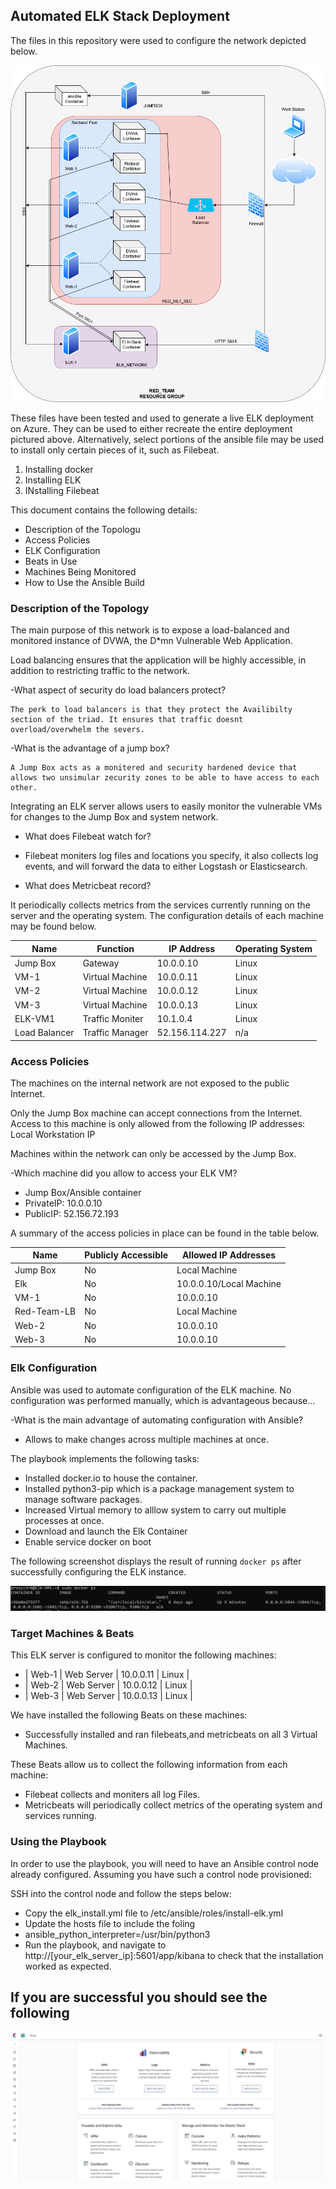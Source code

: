 ## Automated ELK Stack Deployment

The files in this repository were used to configure the network depicted below.

![NetworkDiagram](https://github.com/PROXYZ3R0/Cybersecurity/blob/master/ELK_Stack/Resources/Network%20Diagram.jpg)

These files have been tested and used to generate a live ELK deployment on Azure. They can be used to either recreate the entire deployment pictured above. 
Alternatively, select portions of the ansible file may be used to install only certain pieces of it, such as Filebeat.

  1. Installing docker
  2. Installing ELK
  3. INstalling Filebeat

This document contains the following details:

- Description of the Topologu
- Access Policies
- ELK Configuration
- Beats in Use
- Machines Being Monitored
- How to Use the Ansible Build


### Description of the Topology

The main purpose of this network is to expose a load-balanced and monitored instance of DVWA, the D*mn Vulnerable Web Application.

Load balancing ensures that the application will be highly accessible, in addition to restricting traffic to the network.

-What aspect of security do load balancers protect? 
	
	The perk to load balancers is that they protect the Availibilty section of the triad. It ensures that traffic doesnt overload/overwhelm the severs.


-What is the advantage of a jump box?

	A Jump Box acts as a monitered and security hardened device that allows two unsimular zecurity zones to be able to have access to each other.

Integrating an ELK server allows users to easily monitor the vulnerable VMs for changes to the Jump Box and system network.

- What does Filebeat watch for?
 - Filebeat moniters log files and locations you specify, it also collects log events, and will forward the data to either Logstash or Elasticsearch.


- What does Metricbeat record? 

It periodically collects metrics from the services currently running on the server and the operating system.
The configuration details of each machine may be found below.

| Name        | Function      | IP Address          | Operating System |
|----------   |----------     |------------         |------------------|
| Jump Box    |Gateway        |10.0.0.10            | Linux            |
| VM-1        |Virtual Machine|10.0.0.11            | Linux            |
| VM-2        |Virtual Machine|10.0.0.12            | Linux            |
| VM-3        |Virtual Machine|10.0.0.13            | Linux            |
| ELK-VM1     |Traffic Moniter|10.1.0.4             | Linux            |
|Load Balancer|Traffic Manager|52.156.114.227       | n/a              | 


### Access Policies

The machines on the internal network are not exposed to the public Internet. 

Only the Jump Box machine can accept connections from the Internet. Access to this machine is only allowed from the following IP addresses:
Local Workstation IP 

Machines within the network can only be accessed by the Jump Box.

-Which machine did you allow to access your ELK VM? 

- Jump Box/Ansible container
- PrivateIP: 10.0.0.10
- PublicIP:  52.156.72.193

A summary of the access policies in place can be found in the table below.

| Name      | Publicly Accessible | Allowed IP Addresses  |
|---------- |---------------------|---------------------- |
|Jump Box   |   No                |Local Machine          |
|Elk        |   No                |10.0.0.10/Local Machine|
|VM-1       |   No                |10.0.0.10              |
|Red-Team-LB|	No                |Local Machine          |
|Web-2	    |	No		  |10.0.0.10 	          |
|Web-3	    |	No		  |10.0.0.10              |


### Elk Configuration

Ansible was used to automate configuration of the ELK machine. No configuration was performed manually, which is advantageous because...

-What is the main advantage of automating configuration with Ansible?

 - Allows to make changes across multiple machines at once.

The playbook implements the following tasks:
 - Installed docker.io to house the container. 
 - Installed python3-pip which is a package management system to manage software packages.
 - Increased Virtual memory to alllow system to carry out multiple processes at once. 
 - Download and launch the Elk Container 
 - Enable service docker on boot 

The following screenshot displays the result of running `docker ps` after successfully configuring the ELK instance.

![ELK-Container-SC](https://github.com/PROXYZ3R0/Cybersecurity/blob/master/ELK_Stack/Resources/ElkVM1-Container-SC.JPG)




### Target Machines & Beats

This ELK server is configured to monitor the following machines:
 - | Web-1 | Web Server | 10.0.0.11 | Linux |
 - | Web-2 | Web Server | 10.0.0.12 | Linux |
 - | Web-3 | Web Server | 10.0.0.13 | Linux |

We have installed the following Beats on these machines:
- Successfully installed and ran filebeats,and metricbeats on all 3 Virtual Machines.

These Beats allow us to collect the following information from each machine:
- Filebeat collects and moniters all log Files.
- Metricbeats will periodically collect metrics of the operating system and services running.



### Using the Playbook
In order to use the playbook, you will need to have an Ansible control node already configured. Assuming you have such a control node provisioned: 

SSH into the control node and follow the steps below:
- Copy the elk_install.yml file to /etc/ansible/roles/install-elk.yml
- Update the hosts file to include the foling 
 - ansible_python_interpreter=/usr/bin/python3
- Run the playbook, and navigate to http://[your_elk_server_ip]:5601/app/kibana to check that the installation worked as expected.

## If you are successful you should see the following

![NetworkDiagram](https://github.com/PROXYZ3R0/Cybersecurity/blob/master/ELK_Stack/Resources/Kibana.JPG)
